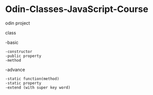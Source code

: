 # Odin-Classes-JavaScript-Course
odin project


class

-basic 

    -constructor
    -public property
    -method

-advance

    -static function(method)
    -static property
    -extend (with super key word)
    